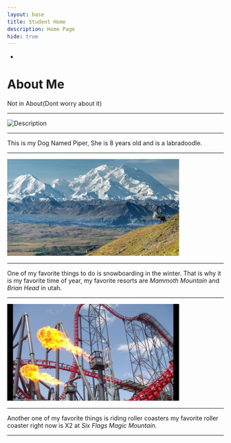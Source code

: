 ```yaml
---
layout: base
title: Student Home
description: Home Page
hide: true
---
```

-
# About Me 
Not in About(Dont worry about it)


___________________________________________________________________________________________________________________________

<img src="images/IMG_5269 copy.JPG" alt="Description"
style="width:400px; height:auto;">

___________________________________________________________________________________________________________________________

This is my Dog Named Piper, She is 8 years old and is a labradoodle.

___________________________________________________________________________________________________________________________

<img src="images/Mountain.webp" alt="Description"
style="width:400px; height:auto;">

___________________________________________________________________________________________________________________________

One of my favorite things to do is snowboarding in the winter. That is why it is my favorite time of year, my favorite resorts are <i>Mammoth Mountain</i> and <i>Brian Head</i> in utah.

 __________________________________________________________________________________________________________________________

<img src="images/x2.jpeg" alt="Description"
style="width:400px; height:auto;">

___________________________________________________________________________________________________________________________

Another one of my favorite things is riding roller coasters my favorite roller coaster right now is X2 at <i>Six Flags Magic Mountain</i>.

___________________________________________________________________________________________________________________________